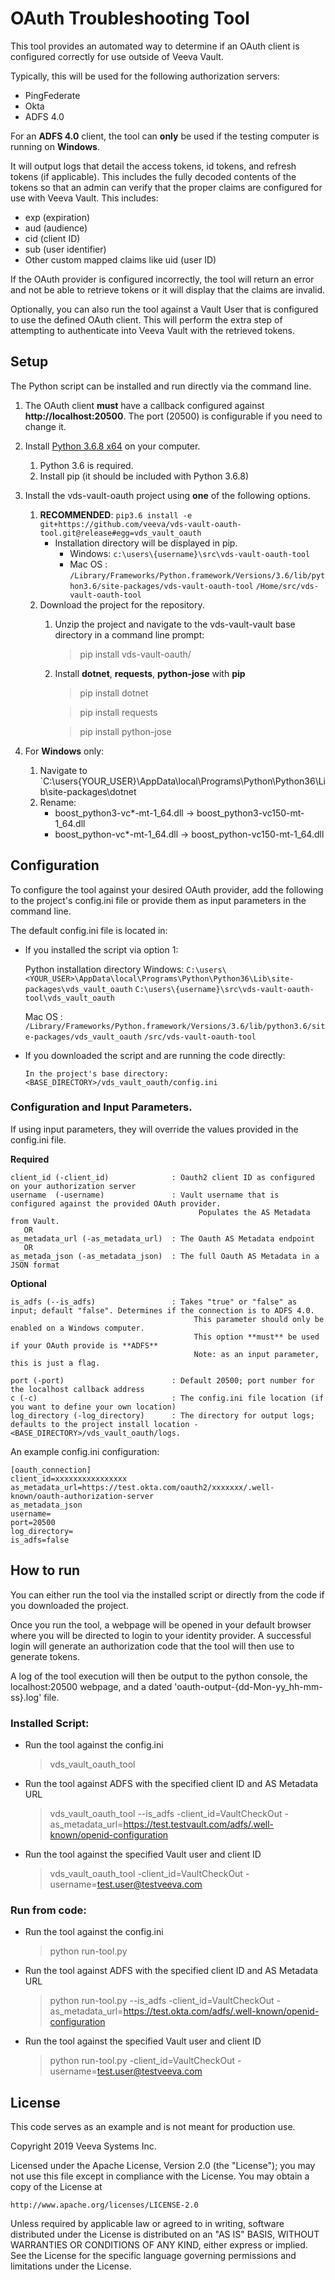 # OAuth Troubleshooting Tool

This tool provides an automated way to determine if an OAuth client is configured correctly for use outside of Veeva Vault. 

Typically, this will be used for the following authorization servers:

* PingFederate
* Okta
* ADFS 4.0

For an **ADFS 4.0** client, the tool can **only** be used if the testing computer is running on **Windows**.

It will output logs that detail the access tokens, id tokens, and refresh tokens (if applicable). This includes the fully decoded contents of the tokens so that an admin can verify that the proper claims are configured for use with Veeva Vault. This includes:

* exp (expiration)
* aud (audience)
* cid (client ID)
* sub (user identifier)
* Other custom mapped claims like uid (user ID)

If the OAuth provider is configured incorrectly, the tool will return an error and not be able to retrieve tokens or it will display that the claims are invalid.

Optionally, you can also run the tool against a Vault User that is configured to use the defined OAuth client. This will perform the extra step of attempting to authenticate into Veeva Vault with the retrieved tokens.

## Setup

The Python script can be installed and run directly via the command line. 

1. The OAuth client **must** have a callback configured against **http://localhost:20500**. The port (20500) is configurable if you need to change it.
2. Install [Python 3.6.8 x64](https://www.python.org/downloads/release/python-368/) on your computer. 
   1. Python 3.6 is required.
   2. Install pip (it should be included with Python 3.6.8)
3. Install the vds-vault-oauth project using **one** of the following options.
   1. **RECOMMENDED**: `pip3.6 install -e git+https://github.com/veeva/vds-vault-oauth-tool.git@release#egg=vds_vault_oauth`
      * Installation directory will be displayed in pip.
         * Windows: `c:\users\{username}\src\vds-vault-oauth-tool`
         * Mac OS : `/Library/Frameworks/Python.framework/Versions/3.6/lib/python3.6/site-packages/vds-vault-oauth-tool`
                    `/Home/src/vds-vault-oauth-tool`
   2. Download the project for the repository.
        1. Unzip the project and navigate to the vds-vault-vault base directory in a command line prompt:
         
            > pip install vds-vault-oauth/
         
        2. Install **dotnet**, **requests**, **python-jose** with **pip**
         
            > pip install dotnet
            
            > pip install requests
            
            > pip install python-jose


4. For **Windows** only:
   1. Navigate to `C:\users\{YOUR_USER}\AppData\local\Programs\Python\Python36\Lib\site-packages\dotnet
   2. Rename:
      * boost_python3-vc*-mt-1_64.dll → boost_python3-vc150-mt-1_64.dll
      * boost_python-vc*-mt-1_64.dll → boost_python-vc150-mt-1_64.dll

## Configuration

To configure the tool against your desired OAuth provider, add the following to the project's config.ini file or provide them as input parameters in the command line. 

The default config.ini file is located in:

* If you installed the script via option 1:
  
    Python installation directory
    Windows: `C:\users\<YOUR_USER>\AppData\local\Programs\Python\Python36\Lib\site-packages\vds_vault_oauth`
             `C:\users\{username}\src\vds-vault-oauth-tool\vds_vault_oauth`

    Mac OS : `/Library/Frameworks/Python.framework/Versions/3.6/lib/python3.6/site-packages/vds_vault_oauth`
             `/src/vds-vault-oauth-tool`

* If you downloaded the script and are running the code directly:
    
    `In the project's base directory: <BASE_DIRECTORY>/vds_vault_oauth/config.ini`

### Configuration and Input Parameters. 

If using input parameters, they will override the values provided in the config.ini file.    


**Required**
```
client_id (-client_id)              : Oauth2 client ID as configured on your authorization server
username  (-username)               : Vault username that is configured against the provided OAuth provider. 
                                          Populates the AS Metadata from Vault.
   OR
as_metadata_url (-as_metadata_url)  : The Oauth AS Metadata endpoint
   OR 
as_metada_json (-as_metadata_json)  : The full Oauth AS Metadata in a JSON format
```

**Optional**
```
is_adfs (--is_adfs)                 : Takes "true" or "false" as input; default "false". Determines if the connection is to ADFS 4.0.
                                         This parameter should only be enabled on a Windows computer.
                                         This option **must** be used if your OAuth provide is **ADFS**
                                         Note: as an input parameter, this is just a flag.
                    
port (-port)                        : Default 20500; port number for the localhost callback address
c (-c)                              : The config.ini file location (if you want to define your own location)
log_directory (-log_directory)      : The directory for output logs; defaults to the project install location - <BASE_DIRECTORY>/vds_vault_oauth/logs.
```

An example config.ini configuration:

```
[oauth_connection]
client_id=xxxxxxxxxxxxxxxx
as_metadata_url=https://test.okta.com/oauth2/xxxxxxx/.well-known/oauth-authorization-server
as_metadata_json
username=
port=20500
log_directory=
is_adfs=false
```

## How to run

You can either run the tool via the installed script or directly from the code if you downloaded the project. 

Once you run the tool, a webpage will be opened in your default browser where you will be directed to login to your identity provider. A successful login will generate an authorization code that the tool will then use to generate tokens.

A log of the tool execution will then be output to the python console, the localhost:20500 webpage, and a dated 'oauth-output-{dd-Mon-yy_hh-mm-ss}.log' file.

### Installed Script:

* Run the tool against the config.ini

    > vds_vault_oauth_tool

* Run the tool against ADFS with the specified client ID and AS Metadata URL

    > vds_vault_oauth_tool --is_adfs -client_id=VaultCheckOut -as_metadata_url=https://test.testvault.com/adfs/.well-known/openid-configuration

* Run the tool against the specified Vault user and client ID

    > vds_vault_oauth_tool -client_id=VaultCheckOut -username=test.user@testveeva.com


### Run from code:

* Run the tool against the config.ini

    > python run-tool.py

* Run the tool against ADFS with the specified client ID and AS Metadata URL

    > python run-tool.py --is_adfs -client_id=VaultCheckOut -as_metadata_url=https://test.okta.com/adfs/.well-known/openid-configuration

* Run the tool against the specified Vault user and client ID

    > python run-tool.py -client_id=VaultCheckOut -username=test.user@testveeva.com
    

## License

This code serves as an example and is not meant for production use.

Copyright 2019 Veeva Systems Inc.
 
Licensed under the Apache License, Version 2.0 (the "License");
you may not use this file except in compliance with the License.
You may obtain a copy of the License at
 
    http://www.apache.org/licenses/LICENSE-2.0

Unless required by applicable law or agreed to in writing, software
distributed under the License is distributed on an "AS IS" BASIS,
WITHOUT WARRANTIES OR CONDITIONS OF ANY KIND, either express or implied.
See the License for the specific language governing permissions and
limitations under the License.
